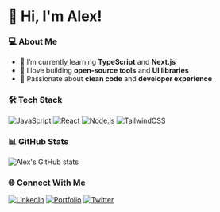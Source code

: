 # 👋 Hi, I'm Alex!

### 💻 About Me
- 🌱 I’m currently learning **TypeScript** and **Next.js**
- 🧠 I love building **open-source tools** and **UI libraries**
- 🚀 Passionate about **clean code** and **developer experience**

### 🛠️ Tech Stack
![JavaScript](https://img.shields.io/badge/-JavaScript-F7DF1E?logo=javascript&logoColor=000)
![React](https://img.shields.io/badge/-React-61DAFB?logo=react&logoColor=000)
![Node.js](https://img.shields.io/badge/-Node.js-339933?logo=node.js&logoColor=fff)
![TailwindCSS](https://img.shields.io/badge/-TailwindCSS-06B6D4?logo=tailwindcss&logoColor=fff)

### 📊 GitHub Stats
![Alex's GitHub stats](https://github-readme-stats.vercel.app/api?username=YOUR_USERNAME&show_icons=true&theme=radical)

### 🌐 Connect With Me
[![LinkedIn](https://img.shields.io/badge/-LinkedIn-0A66C2?logo=linkedin&logoColor=white)](https://linkedin.com/in/YOUR_LINKEDIN)
[![Portfolio](https://img.shields.io/badge/-Portfolio-000?logo=vercel&logoColor=white)](https://your-portfolio-url.com)
[![Twitter](https://img.shields.io/badge/-Twitter-1DA1F2?logo=twitter&logoColor=white)](https://twitter.com/YOUR_HANDLE)
